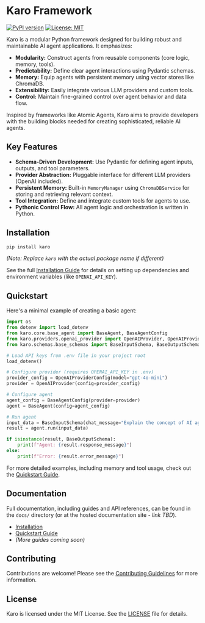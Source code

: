 # Karo Framework

[![PyPI version](https://badge.fury.io/py/karo.svg)](https://badge.fury.io/py/karo) <!-- Placeholder badge -->
[![License: MIT](https://img.shields.io/badge/License-MIT-yellow.svg)](https://opensource.org/licenses/MIT) <!-- Placeholder badge -->

Karo is a modular Python framework designed for building robust and maintainable AI agent applications. It emphasizes:

*   **Modularity:** Construct agents from reusable components (core logic, memory, tools).
*   **Predictability:** Define clear agent interactions using Pydantic schemas.
*   **Memory:** Equip agents with persistent memory using vector stores like ChromaDB.
*   **Extensibility:** Easily integrate various LLM providers and custom tools.
*   **Control:** Maintain fine-grained control over agent behavior and data flow.

Inspired by frameworks like Atomic Agents, Karo aims to provide developers with the building blocks needed for creating sophisticated, reliable AI agents.

## Key Features

*   **Schema-Driven Development:** Use Pydantic for defining agent inputs, outputs, and tool parameters.
*   **Provider Abstraction:** Pluggable interface for different LLM providers (OpenAI included).
*   **Persistent Memory:** Built-in `MemoryManager` using `ChromaDBService` for storing and retrieving relevant context.
*   **Tool Integration:** Define and integrate custom tools for agents to use.
*   **Pythonic Control Flow:** All agent logic and orchestration is written in Python.

## Installation

```bash
pip install karo
```
*(Note: Replace `karo` with the actual package name if different)*

See the full [Installation Guide](./docs/installation.md) for details on setting up dependencies and environment variables (like `OPENAI_API_KEY`).

## Quickstart

Here's a minimal example of creating a basic agent:

```python
import os
from dotenv import load_dotenv
from karo.core.base_agent import BaseAgent, BaseAgentConfig
from karo.providers.openai_provider import OpenAIProvider, OpenAIProviderConfig
from karo.schemas.base_schemas import BaseInputSchema, BaseOutputSchema

# Load API keys from .env file in your project root
load_dotenv()

# Configure provider (requires OPENAI_API_KEY in .env)
provider_config = OpenAIProviderConfig(model="gpt-4o-mini")
provider = OpenAIProvider(config=provider_config)

# Configure agent
agent_config = BaseAgentConfig(provider=provider)
agent = BaseAgent(config=agent_config)

# Run agent
input_data = BaseInputSchema(chat_message="Explain the concept of AI agents briefly.")
result = agent.run(input_data)

if isinstance(result, BaseOutputSchema):
    print(f"Agent: {result.response_message}")
else:
    print(f"Error: {result.error_message}")
```

For more detailed examples, including memory and tool usage, check out the [Quickstart Guide](./docs/quickstart.md).

## Documentation

Full documentation, including guides and API references, can be found in the `docs/` directory (or at the hosted documentation site - *link TBD*).

*   [Installation](./docs/installation.md)
*   [Quickstart Guide](./docs/quickstart.md)
*   *(More guides coming soon)*

## Contributing

Contributions are welcome! Please see the [Contributing Guidelines](./CONTRIBUTING.md) for more information.

## License

Karo is licensed under the MIT License. See the [LICENSE](./LICENSE) file for details.
